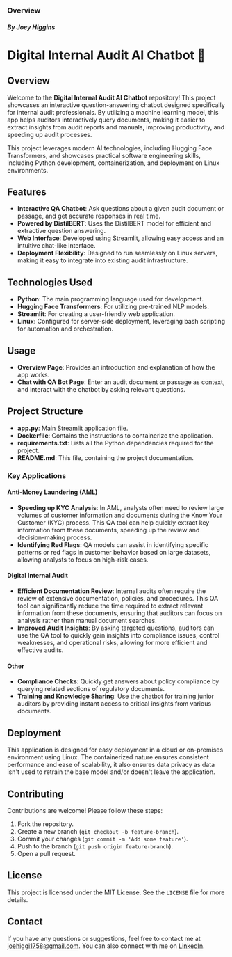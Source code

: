 ### Overview
#### *By Joey Higgins*

# Digital Internal Audit AI Chatbot 🤖

## Overview
Welcome to the **Digital Internal Audit AI Chatbot** repository! This project showcases an interactive question-answering chatbot designed specifically for internal audit professionals. By utilizing a machine learning model, this app helps auditors interactively query documents, making it easier to extract insights from audit reports and manuals, improving productivity, and speeding up audit processes.

This project leverages modern AI technologies, including Hugging Face Transformers, and showcases practical software engineering skills, including Python development, containerization, and deployment on Linux environments.

## Features
- **Interactive QA Chatbot**: Ask questions about a given audit document or passage, and get accurate responses in real time.
- **Powered by DistilBERT**: Uses the DistilBERT model for efficient and extractive question answering.
- **Web Interface**: Developed using Streamlit, allowing easy access and an intuitive chat-like interface.
- **Deployment Flexibility**: Designed to run seamlessly on Linux servers, making it easy to integrate into existing audit infrastructure.

## Technologies Used
- **Python**: The main programming language used for development.
- **Hugging Face Transformers**: For utilizing pre-trained NLP models.
- **Streamlit**: For creating a user-friendly web application.
- **Linux**: Configured for server-side deployment, leveraging bash scripting for automation and orchestration.

## Usage
- **Overview Page**: Provides an introduction and explanation of how the app works.
- **Chat with QA Bot Page**: Enter an audit document or passage as context, and interact with the chatbot by asking relevant questions.

## Project Structure
- **app.py**: Main Streamlit application file.
- **Dockerfile**: Contains the instructions to containerize the application.
- **requirements.txt**: Lists all the Python dependencies required for the project.
- **README.md**: This file, containing the project documentation.

### Key Applications
#### Anti-Money Laundering (AML)
- **Speeding up KYC Analysis**: In AML, analysts often need to review large volumes of customer information and documents during the Know Your Customer (KYC) process. This QA tool can help quickly extract key information from these documents, speeding up the review and decision-making process.
- **Identifying Red Flags**: QA models can assist in identifying specific patterns or red flags in customer behavior based on large datasets, allowing analysts to focus on high-risk cases.

#### Digital Internal Audit
- **Efficient Documentation Review**: Internal audits often require the review of extensive documentation, policies, and procedures. This QA tool can significantly reduce the time required to extract relevant information from these documents, ensuring that auditors can focus on analysis rather than manual document searches.
- **Improved Audit Insights**: By asking targeted questions, auditors can use the QA tool to quickly gain insights into compliance issues, control weaknesses, and operational risks, allowing for more efficient and effective audits.

#### Other
- **Compliance Checks**: Quickly get answers about policy compliance by querying related sections of regulatory documents.
- **Training and Knowledge Sharing**: Use the chatbot for training junior auditors by providing instant access to critical insights from various documents.

## Deployment
This application is designed for easy deployment in a cloud or on-premises environment using Linux. The containerized nature ensures consistent performance and ease of scalability, it also ensures data privacy as data isn't used to retrain the base model and/or doesn't leave the application.

## Contributing
Contributions are welcome! Please follow these steps:
1. Fork the repository.
2. Create a new branch (`git checkout -b feature-branch`).
3. Commit your changes (`git commit -m 'Add some feature'`).
4. Push to the branch (`git push origin feature-branch`).
5. Open a pull request.

## License
This project is licensed under the MIT License. See the `LICENSE` file for more details.

## Contact
If you have any questions or suggestions, feel free to contact me at joehiggi1758@gmail.com. You can also connect with me on [LinkedIn](https://linkedin.com/in/josephpmhiggins).
